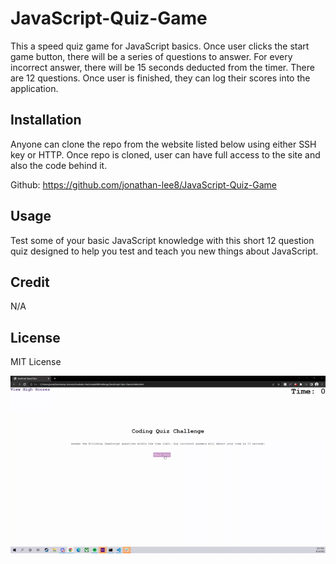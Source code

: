 # JavaScript-Quiz-Game

This a speed quiz game for JavaScript basics. Once user clicks the start game button, there will be a series of questions to answer. For every incorrect answer, there will be 15 seconds deducted from the timer. There are 12 questions. Once user is finished, they can log their scores into the application.

## Installation

Anyone can clone the repo from the website listed below using either SSH key or HTTP. Once repo is cloned, user can have full access to the site and also the code behind it.

Github: https://github.com/jonathan-lee8/JavaScript-Quiz-Game

## Usage

Test some of your basic JavaScript knowledge with this short 12 question quiz designed to help you test and teach you new things about JavaScript.

## Credit

N/A

## License

MIT License



![alt-text-here](javascript-game.gif)